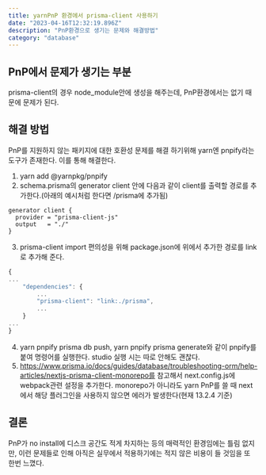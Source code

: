 ```yaml
---
title: yarnPnP 환경에서 prisma-client 사용하기
date: "2023-04-16T12:32:19.896Z"
description: "PnP환경으로 생기는 문제와 해결방법"
category: "database"
---
```


## PnP에서 문제가 생기는 부분
prisma-client의 경우 node_module안에 생성을 해주는데, PnP환경에서는 없기 때문에 문제가 된다.

## 해결 방법
PnP를 지원하지 않는 패키지에 대한 호환성 문제를 해결 하기위해 yarn엔 pnpify라는 도구가 존재한다. 이를 통해 해결한다.
1. yarn add @yarnpkg/pnpify
2. schema.prisma의 generator client 안에 다음과 같이 client를 출력할 경로를 추가한다.(아래의 예시처럼 한다면 /prisma에 추가됨)
```
generator client {
  provider = "prisma-client-js"
  output   = "./"
}
```
3. prisma-client import 편의성을 위해 package.json에 위에서 추가한 경로를 link로 추가해 준다.
```js
{
...
	"dependencies": {
		...
		"prisma-client": "link:./prisma",
		...
	}
...
}
```
4. yarn pnpify prisma db push, yarn pnpify prisma generate와 같이 pnpify를 붙여 명령어를 실행한다. studio 실행 시는 따로 안해도 괜찮다.
5. https://www.prisma.io/docs/guides/database/troubleshooting-orm/help-articles/nextjs-prisma-client-monorepo를 참고해서 next.config.js에 webpack관련 설정을 추가한다. monorepo가 아니라도 yarn PnP를 쓸 때 next에서 해당 플러그인을 사용하지 않으면 에러가 발생한다(현재 13.2.4 기준)

## 결론
PnP가 no install에 디스크 공간도 적게 차지하는 등의 매력적인 환경임에는 틀림 없지만, 이런 문제들로 인해 아직은 실무에서 적용하기에는 적지 않은 비용이 들 것임을 또 한번 느꼈다.